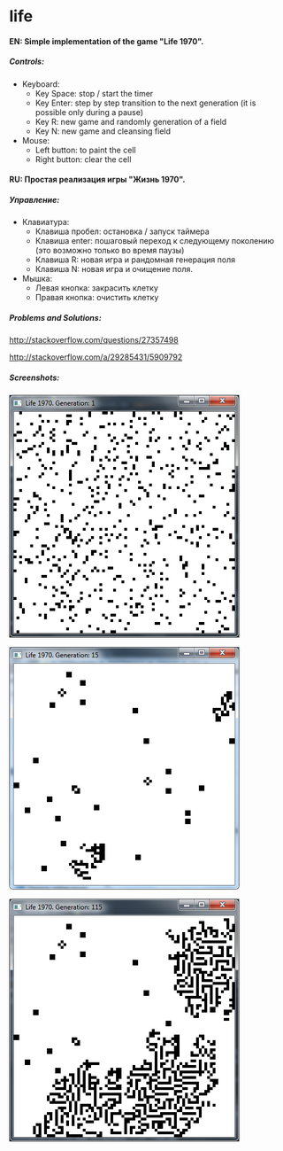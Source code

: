 life
===========

#### EN: Simple implementation of the game "Life 1970".
##### Controls:
 * Keyboard:
     * Key Space: stop / start the timer
     * Key Enter: step by step transition to the next generation (it is possible only during a pause)
     * Key R: new game and randomly generation of a field
     * Key N: new game and cleansing field
 * Mouse:
     * Left button: to paint the cell
     * Right button: clear the cell



#### RU: Простая реализация игры "Жизнь 1970".
##### Управление:
 * Клавиатура:
     * Клавиша пробел: остановка / запуск таймера
     * Клавиша enter: пошаговый переход к следующему поколению (это возможно только во время паузы)
     * Клавиша R: новая игра и рандомная генерация поля
     * Клавиша N: новая игра и очищение поля.
 * Мышка:
     * Левая кнопка: закрасить клетку
     * Правая кнопка: очистить клетку


##### Problems and Solutions:
http://stackoverflow.com/questions/27357498

http://stackoverflow.com/a/29285431/5909792


##### Screenshots:

![](screenshot.png)


![](screenshot_2.png)


![](screenshot_3.png)
